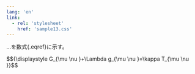 ```yaml
---
lang: 'en'
link:
  - rel: 'stylesheet'
    href: 'sample13.css'
---
```

…を数式[](#eq01){.eqref}に示す。

<div class="equation" id="eq01"><span data-math-typeset="true">$${\displaystyle G_{\mu \nu }+\Lambda g_{\mu \nu }=\kappa T_{\mu \nu }}$$</span></div>
